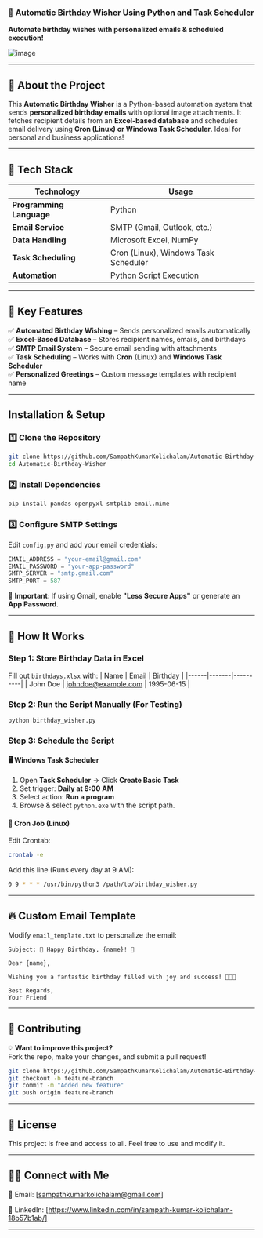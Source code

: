 ### 🎂 **Automatic Birthday Wisher Using Python and Task Scheduler**  
**Automate birthday wishes with personalized emails & scheduled execution!**  

![image](https://github.com/user-attachments/assets/44f95997-1df5-4513-b0c7-fbce71f89a00)

---

## 🎉 **About the Project**  
This **Automatic Birthday Wisher** is a Python-based automation system that sends **personalized birthday emails** with optional image attachments. It fetches recipient details from an **Excel-based database** and schedules email delivery using **Cron (Linux) or Windows Task Scheduler**. Ideal for personal and business applications!  

---

## 🚀 **Tech Stack**
| Technology  | Usage |
|------------|--------------------------------|
| **Programming Language** | Python |
| **Email Service** | SMTP (Gmail, Outlook, etc.) |
| **Data Handling** | Microsoft Excel, NumPy |
| **Task Scheduling** | Cron (Linux), Windows Task Scheduler |
| **Automation** | Python Script Execution |

---

## 🎯 **Key Features**
✅ **Automated Birthday Wishing** – Sends personalized emails automatically  
✅ **Excel-Based Database** – Stores recipient names, emails, and birthdays  
✅ **SMTP Email System** – Secure email sending with attachments  
✅ **Task Scheduling** – Works with **Cron** (Linux) and **Windows Task Scheduler**  
✅ **Personalized Greetings** – Custom message templates with recipient name  

---

## **Installation & Setup**
### **1️⃣ Clone the Repository**
```sh
git clone https://github.com/SampathKumarKolichalam/Automatic-Birthday-Wisher.git
cd Automatic-Birthday-Wisher
```

### **2️⃣ Install Dependencies**
```sh
pip install pandas openpyxl smtplib email.mime
```

### **3️⃣ Configure SMTP Settings**  
Edit `config.py` and add your email credentials:
```python
EMAIL_ADDRESS = "your-email@gmail.com"
EMAIL_PASSWORD = "your-app-password"
SMTP_SERVER = "smtp.gmail.com"
SMTP_PORT = 587
```
📌 **Important**: If using Gmail, enable **"Less Secure Apps"** or generate an **App Password**.

---

## 📅 **How It Works**
### **Step 1: Store Birthday Data in Excel**
Fill out `birthdays.xlsx` with:
| Name | Email | Birthday |
|------|-------|----------|
| John Doe | johndoe@example.com | 1995-06-15 |

### **Step 2: Run the Script Manually (For Testing)**
```sh
python birthday_wisher.py
```

### **Step 3: Schedule the Script**
#### 🖥️ **Windows Task Scheduler**
1. Open **Task Scheduler** → Click **Create Basic Task**
2. Set trigger: **Daily at 9:00 AM**
3. Select action: **Run a program**
4. Browse & select `python.exe` with the script path.

#### 🐧 **Cron Job (Linux)**
Edit Crontab:
```sh
crontab -e
```
Add this line (Runs every day at 9 AM):
```sh
0 9 * * * /usr/bin/python3 /path/to/birthday_wisher.py
```

---


## 🔥 **Custom Email Template**
Modify `email_template.txt` to personalize the email:
```
Subject: 🎂 Happy Birthday, {name}! 🎉

Dear {name},

Wishing you a fantastic birthday filled with joy and success! 🎈🎁🎂

Best Regards,  
Your Friend
```

---

## 🤝 **Contributing**
💡 **Want to improve this project?**  
Fork the repo, make your changes, and submit a pull request!  

```sh
git clone https://github.com/SampathKumarKolichalam/Automatic-Birthday-Wisher.git
git checkout -b feature-branch
git commit -m "Added new feature"
git push origin feature-branch
```

---

## 📜 **License**
This project is free and access to all. Feel free to use and modify it.  

---
## 👨‍💻 **Connect with Me**
📧 Email: [sampathkumarkolichalam@gmail.com]  

🔗 LinkedIn: [https://www.linkedin.com/in/sampath-kumar-kolichalam-18b57b1ab/]

---
